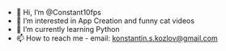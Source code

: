 - 👋 Hi, I’m @Constant10fps
- 👀 I’m interested in App Creation and funny cat videos
- 🌱 I’m currently learning Python
- 📫 How to reach me - email: konstantin.s.kozlov@gmail.com
